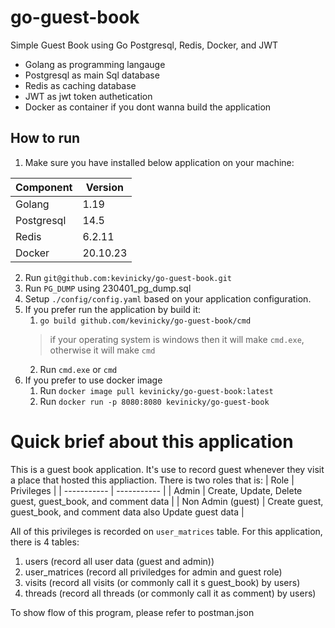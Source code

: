 # go-guest-book
Simple Guest Book using Go Postgresql, Redis, Docker, and JWT

- Golang as programming langauge
- Postgresql as main Sql database
- Redis as caching database
- JWT as jwt token authetication
- Docker as container if you dont wanna build the application

## How to run
1. Make sure you have installed below application on your machine:

| Component | Version |
| ----------- | ----------- |
| Golang | 1.19 |
| Postgresql | 14.5 |
| Redis | 6.2.11 |
| Docker | 20.10.23 |

2. Run `git@github.com:kevinicky/go-guest-book.git`
3. Run `PG_DUMP` using 230401_pg_dump.sql
4. Setup `./config/config.yaml` based on your application configuration.
5. If you prefer run the application by build it:
    1.  `go build github.com/kevinicky/go-guest-book/cmd`
    >  if your operating system is windows then it will make `cmd.exe`, otherwise it will make `cmd`
    2.  Run `cmd.exe` or `cmd`
6. If you prefer to use docker image
    1. Run `docker image pull kevinicky/go-guest-book:latest`
    2. Run `docker run -p 8080:8080 kevinicky/go-guest-book`
  
# Quick brief about this application
This is a guest book application. It's use to record guest whenever they visit a place that hosted this appliaction. There is two roles that is:
| Role | Privileges |
| ----------- | ----------- |
| Admin | Create, Update, Delete guest, guest_book, and comment data |
| Non Admin (guest) | Create guest, guest_book, and comment data also Update guest data |

All of this privileges is recorded on `user_matrices` table.
For this application, there is 4 tables:
1. users (record all user data (guest and admin))
2. user_matrices (record all priviledges for admin and guest role)
3. visits (record all visits (or commonly call it s guest_book) by users)
4. threads (record all threads (or commonly call it as comment) by users)

To show flow of this program, please refer to postman.json

